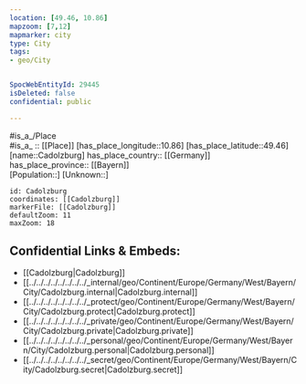 ```yaml
---
location: [49.46, 10.86] 
mapzoom: [7,12] 
mapmarker: city 
type: City
tags:
- geo/City


SpocWebEntityId: 29445
isDeleted: false
confidential: public

---
```

#is_a_/Place  
#is_a_ :: [[Place]] 
[has_place_longitude::10.86] 
[has_place_latitude::49.46] 
[name::Cadolzburg] 
has_place_country:: [[Germany]]  
has_place_province:: [[Bayern]]  
[Population::] 
[Unknown::] 


```leaflet
id: Cadolzburg
coordinates: [[Cadolzburg]] 
markerFile: [[Cadolzburg]] 
defaultZoom: 11 
maxZoom: 18
```


## Confidential Links & Embeds: 
- [[Cadolzburg|Cadolzburg]]  
- [[../../../../../../../../_internal/geo/Continent/Europe/Germany/West/Bayern/City/Cadolzburg.internal|Cadolzburg.internal]] 
- [[../../../../../../../../_protect/geo/Continent/Europe/Germany/West/Bayern/City/Cadolzburg.protect|Cadolzburg.protect]] 
- [[../../../../../../../../_private/geo/Continent/Europe/Germany/West/Bayern/City/Cadolzburg.private|Cadolzburg.private]] 
- [[../../../../../../../../_personal/geo/Continent/Europe/Germany/West/Bayern/City/Cadolzburg.personal|Cadolzburg.personal]] 
- [[../../../../../../../../_secret/geo/Continent/Europe/Germany/West/Bayern/City/Cadolzburg.secret|Cadolzburg.secret]] 
